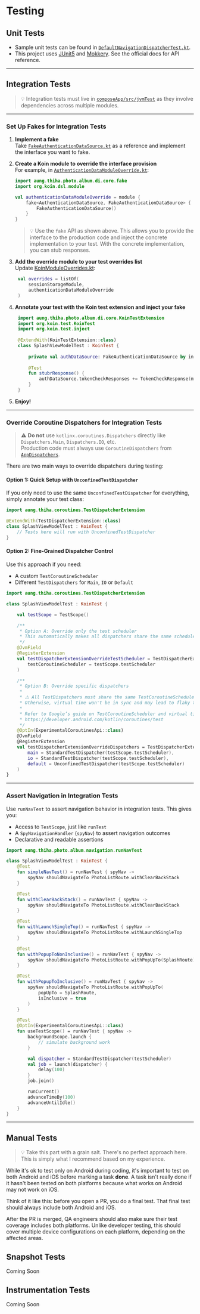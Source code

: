 # Testing

## Unit Tests

- Sample unit tests can be found in [`DefaultNavigationDispatcherTest.kt`](composeApp/src/jvmTest/kotlin/aung/thiha/photo/album/navigation/DefaultNavigationDispatcherTest.kt).
- This project uses [JUnit5](https://junit.org/) and [Mokkery](https://mokkery.dev/). See the official docs for API reference.

---

## Integration Tests

> 💡 Integration tests must live in [`composeApp/src/jvmTest`](composeApp/src/jvmTest) as they involve dependencies across multiple modules.

---

### Set Up Fakes for Integration Tests

1. **Implement a fake**  
   Take [`FakeAuthenticationDataSource.kt`](composeApp/src/jvmTest/kotlin/aung/thiha/photo/album/authentication/data/remote/service/FakeAuthenticationDataSource.kt) as a reference and implement the interface you want to fake.

2. **Create a Koin module to override the interface provision**  
   For example, in [`AuthenticationDataModuleOverride.kt`](composeApp/src/jvmTest/kotlin/aung/thiha/photo/album/di/AuthenticationDataModuleOverride.kt):

    ```kotlin
    import aung.thiha.photo.album.di.core.fake
    import org.koin.dsl.module
   
    val authenticationDataModuleOverride = module {
        fake<AuthenticationDataSource, FakeAuthenticationDataSource> {
            FakeAuthenticationDataSource()
        }
    }
    ```   
   > 💡 Use the `fake` API as shown above. This allows you to provide the interface to the production code and inject the concrete implementation to your test. With the concrete implementation, you can stub responses.

3. **Add the override module to your test overrides list**  
   Update [KoinModuleOverrides.kt](composeApp/src/jvmTest/kotlin/aung/thiha/photo/album/di/KoinModuleOverrides.kt):
   ```kotlin
    val overrides = listOf(
        sessionStorageModule,
        authenticationDataModuleOverride
    )
   ```

4. **Annotate your test with the Koin test extension and inject your fake**
   ```kotlin
    import aung.thiha.photo.album.di.core.KoinTestExtension
    import org.koin.test.KoinTest
    import org.koin.test.inject
    
    @ExtendWith(KoinTestExtension::class)
    class SplashViewModelTest : KoinTest {
    
        private val authDataSource: FakeAuthenticationDataSource by inject()
    
        @Test
        fun stubrResponse() {
            authDataSource.tokenCheckResponses += TokenCheckResponse(message = "all good")
        }
    }
    ```

5. **Enjoy!**

---

### Override Coroutine Dispatchers for Integration Tests

> ⚠️ **Do not** use `kotlinx.coroutines.Dispatchers` directly like `Dispatchers.Main`, `Dispatchers.IO`, etc.   
> Production code must always use `CoroutineDispatchers` from [`AppDispatchers`](coroutines/src/commonMain/kotlin/aung/thiha/coroutines/AppDispatchers.kt).

There are two main ways to override dispatchers during testing:

#### Option 1: Quick Setup with `UnconfinedTestDispatcher`

If you only need to use the same `UnconfinedTestDispatcher` for everything, simply annotate your test class:

```kotlin
import aung.thiha.coroutines.TestDispatcherExtension

@ExtendWith(TestDispatcherExtension::class)
class SplashViewModelTest : KoinTest {
    // Tests here will run with UnconfinedTestDispatcher
}
```
#### Option 2: Fine-Grained Dispatcher Control

Use this approach if you need:
- A custom `TestCoroutineScheduler`
- Different `TestDispatchers` for `Main`, `IO` or `Default`
```kotlin
import aung.thiha.coroutines.TestDispatcherExtension

class SplashViewModelTest : KoinTest {

    val testScope = TestScope()

    /**
     * Option A: Override only the test scheduler
     * This automatically makes all dispatchers share the same scheduler.
     */
    @JvmField
    @RegisterExtension
    val testDispatcherExtensionOverrideTestScheduler = TestDispatcherExtension(
        testCoroutineScheduler = testScope.testScheduler
    )

    /**
     * Option B: Override specific dispatchers
     *
     * ⚠️ All TestDispatchers must share the same TestCoroutineScheduler!
     * Otherwise, virtual time won't be in sync and may lead to flaky tests
     *
     * Refer to Google’s guide on TestCoroutineScheduler and virtual time:
     * https://developer.android.com/kotlin/coroutines/test
     */
    @OptIn(ExperimentalCoroutinesApi::class)
    @JvmField
    @RegisterExtension
    val testDispatcherExtensionOverrideDispatchers = TestDispatcherExtension(
        main = StandardTestDispatcher(testScope.testScheduler),
        io = StandardTestDispatcher(testScope.testScheduler),
        default = UnconfinedTestDispatcher(testScope.testScheduler)
    )
}
```

---

### Assert Navigation in Integration Tests
Use `runNavTest` to assert navigation behavior in integration tests. This gives you:

- Access to `TestScope`, just like `runTest`
- A `SpyNavigationHandler` (`spyNav`) to assert navigation outcomes
- Declarative and readable assertions

```kotlin
import aung.thiha.photo.album.navigation.runNavTest

class SplashViewModelTest : KoinTest {
    @Test
    fun simpleNavTest() = runNavTest { spyNav ->
        spyNav shouldNavigateTo PhotoListRoute.withClearBackStack
    }

    @Test
    fun withClearBackStack() = runNavTest { spyNav ->
        spyNav shouldNavigateTo PhotoListRoute.withClearBackStack
    }

    @Test
    fun withLaunchSingleTop() = runNavTest { spyNav ->
        spyNav shouldNavigateTo PhotoListRoute.withLaunchSingleTop
    }

    @Test
    fun withPopupToNonInclusive() = runNavTest { spyNav ->
        spyNav shouldNavigateTo PhotoListRoute.withPopUpTo(SplashRoute)
    }

    @Test
    fun withPopupToInclusive() = runNavTest { spyNav ->
        spyNav shouldNavigateTo PhotoListRoute.withPopUpTo(
            popUpTo = SplashRoute,
            isInclusive = true
        )
    }

    @Test
    @OptIn(ExperimentalCoroutinesApi::class)
    fun useTestScope() = runNavTest { spyNav ->
        backgroundScope.launch {
            // simulate background work
        }

        val dispatcher = StandardTestDispatcher(testScheduler)
        val job = launch(dispatcher) {
            delay(100)
        }
        job.join()

        runCurrent()
        advanceTimeBy(100)
        advanceUntilIdle()
    }
}
```

---

## Manual Tests
> 💡 Take this part with a grain salt. There's no perfect approach here. This is simply what I recommend based on my experience.

While it's ok to test only on Android during coding, it's important to test on both Android and iOS before marking a task **done**. 
A task isn't really done if it hasn't been tested on both platforms because what works on Android may not work on iOS.

Think of it like this: before you open a PR, you do a final test. That final test should always include both Android and iOS.

After the PR is merged, QA engineers should also make sure their test coverage includes both platforms.
Unlike developer testing, this should cover multiple device configurations on each platform, depending on the affected areas.

## Snapshot Tests
Coming Soon

## Instrumentation Tests
Coming Soon